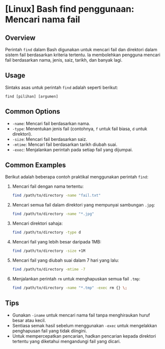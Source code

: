 # [Linux] Bash find penggunaan: Mencari nama fail

## Overview
Perintah `find` dalam Bash digunakan untuk mencari fail dan direktori dalam sistem fail berdasarkan kriteria tertentu. Ia membolehkan pengguna mencari fail berdasarkan nama, jenis, saiz, tarikh, dan banyak lagi.

## Usage
Sintaks asas untuk perintah `find` adalah seperti berikut:

```
find [pilihan] [argumen]
```

## Common Options
- `-name`: Mencari fail berdasarkan nama.
- `-type`: Menentukan jenis fail (contohnya, `f` untuk fail biasa, `d` untuk direktori).
- `-size`: Mencari fail berdasarkan saiz.
- `-mtime`: Mencari fail berdasarkan tarikh diubah suai.
- `-exec`: Menjalankan perintah pada setiap fail yang dijumpai.

## Common Examples
Berikut adalah beberapa contoh praktikal menggunakan perintah `find`:

1. Mencari fail dengan nama tertentu:
   ```bash
   find /path/to/directory -name "fail.txt"
   ```

2. Mencari semua fail dalam direktori yang mempunyai sambungan `.jpg`:
   ```bash
   find /path/to/directory -name "*.jpg"
   ```

3. Mencari direktori sahaja:
   ```bash
   find /path/to/directory -type d
   ```

4. Mencari fail yang lebih besar daripada 1MB:
   ```bash
   find /path/to/directory -size +1M
   ```

5. Mencari fail yang diubah suai dalam 7 hari yang lalu:
   ```bash
   find /path/to/directory -mtime -7
   ```

6. Menjalankan perintah `rm` untuk menghapuskan semua fail `.tmp`:
   ```bash
   find /path/to/directory -name "*.tmp" -exec rm {} \;
   ```

## Tips
- Gunakan `-iname` untuk mencari nama fail tanpa menghiraukan huruf besar atau kecil.
- Sentiasa semak hasil sebelum menggunakan `-exec` untuk mengelakkan penghapusan fail yang tidak diingini.
- Untuk mempercepatkan pencarian, hadkan pencarian kepada direktori tertentu yang diketahui mengandungi fail yang dicari.